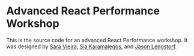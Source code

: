 # Advanced React Performance Workshop

This is the source code for an advanced React Performance workshop. It was designed by [Sara Vieira](https://github.com/SaraVieira), [Sia Karamalegos](https://github.com/siakaramalegos), and [Jason Lengstorf](https://github.com/jlengstorf).
